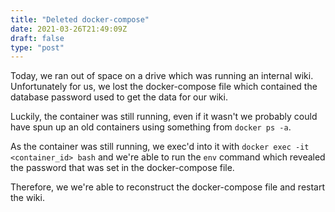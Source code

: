 ```yaml
---
title: "Deleted docker-compose"
date: 2021-03-26T21:49:09Z
draft: false
type: "post"
---
```


Today, we ran out of space on a drive which was running an internal wiki. Unfortunately for us, we lost the docker-compose file which contained the database password used to get the data for our wiki.

Luckily, the container was still running, even if it wasn't we probably could have spun up an old containers using something from `docker ps -a`.

As the container was still running, we exec'd into it with `docker exec -it <container_id> bash` and we're able to run the `env` command which revealed the password that was set in the docker-compose file. 

Therefore, we we're able to reconstruct the docker-compose file and restart the wiki.

